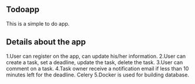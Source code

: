 Todoapp
-------
This is a simple to do app.

Details about the app
---------------------
1.User can register on the app, can update his/her information.
2.User can create a task, set a deadline, update the task, delete the task.
3.User can comment on a task.
4.Task owner receive a notification email if less than 10 minutes left for the deadline. Celery
5.Docker is used for building database.
